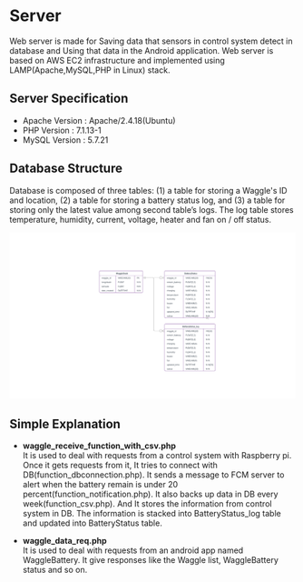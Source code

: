 # Server

Web server is made for Saving data that sensors in control system detect in database and Using that data in the Android application. Web server is based on AWS EC2  infrastructure  and  implemented  using  LAMP(Apache,MySQL,PHP in Linux) stack.

## Server Specification

* Apache Version : Apache/2.4.18(Ubuntu)
* PHP Version : 7.1.13-1
* MySQL Version : 5.7.21

## Database Structure
Database is composed of three tables: (1) a table for storing a Waggle's ID and location, (2) a table for storing a battery status log, and (3) a table for storing only the latest value among second table’s logs. The log table stores temperature, humidity, current, voltage, heater and fan on / off status.

![](../Document/DB_Design/Waggle_RDB.png)

## Simple Explanation
* **waggle\_receive\_function\_with\_csv.php**<br />
 It is used to deal with requests from a control system with Raspberry pi. Once it gets requests from it, It tries to connect with DB(function_dbconnection.php). It sends a message to FCM server to alert when the battery remain is under 20 percent(function_notification.php). It also backs up data in DB every week(function_csv.php). And It stores the information from control system in DB. The information is stacked into BatteryStatus_log table and updated into BatteryStatus table.

* **waggle\_data\_req.php**<br />
 It is used to deal with requests from an android app named WaggleBattery. It give responses like the Waggle list, WaggleBattery status and so on.
